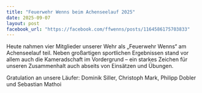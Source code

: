 ```yaml
---
title: "Feuerwehr Wenns beim Achenseelauf 2025"
date: 2025-09-07
layout: post
facebook_url: "https://facebook.com/ffwenns/posts/1164586175703833"
---
```

Heute nahmen vier Mitglieder unserer Wehr als „Feuerwehr Wenns“ am Achenseelauf teil. Neben großartigen sportlichen Ergebnissen stand vor allem auch die Kameradschaft im Vordergrund – ein starkes Zeichen für unseren Zusammenhalt auch abseits von Einsätzen und Übungen.

 Gratulation an unsere Läufer: Dominik Siller, Christoph Mark, Philipp Dobler und Sebastian Mathoi
